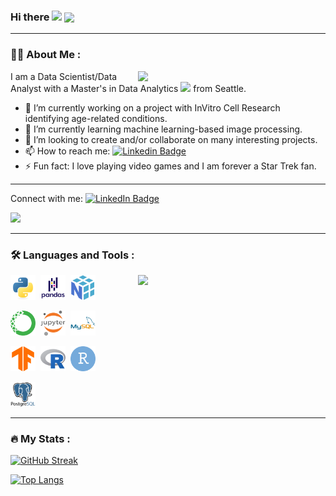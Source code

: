 ### Hi there <img src="https://media.giphy.com/media/v1.Y2lkPTc5MGI3NjExN2x1dmVqaTJqZm8zNGJudnFzZnFxbzJhZ3BpN2t1cmJjb3p4ZDFxMyZlcD12MV9pbnRlcm5hbF9naWZfYnlfaWQmY3Q9cw/hvRJCLFzcasrR4ia7z/giphy.gif" width="25">  <img src="https://media.giphy.com/media/dTtOyFXfwU5Io91IVW/giphy.gif" align="center" width="75">

--- 

### :woman_technologist: About Me :
<img src="https://media.giphy.com/media/hh3Z7w9ADFzImscqLV/giphy.gif" align="right" width="300">

I am a Data Scientist/Data Analyst with a Master's in Data Analytics <img src="https://media.giphy.com/media/WUlplcMpOCEmTGBtBW/giphy.gif" width="30"> from Seattle.
- 🔭 I’m currently working on a project with InVitro Cell Research identifying age-related conditions.
- 🌱 I’m currently learning machine learning-based image processing.
- 👯 I’m looking to create and/or collaborate on many interesting projects.
- 📫 How to reach me: [![Linkedin Badge](https://img.shields.io/badge/-secilcarver-blue?style=flat&logo=Linkedin&logoColor=white)](www.linkedin.com/in/secilcarver)
- :zap: Fun fact: I love playing video games and I am forever a Star Trek fan.

---

Connect with me:
<a href="www.linkedin.com/in/secilcarver">
    <img src="https://img.shields.io/badge/LinkedIn-blue?style=for-the-badge&logo=linkedin&logoColor=white" alt="LinkedIn Badge"/>
  </a>


<img src="https://komarev.com/ghpvc/?username=secil-carver">

---

### :hammer_and_wrench: Languages and Tools :


<img src="https://media.giphy.com/media/dWesBcTLavkZuG35MI/giphy.gif" align="right" width="300"/>
<div>
    
  <img src="https://github.com/devicons/devicon/blob/master/icons/python/python-original.svg" title="Python" alt="Python" width="40" height="40"/>&nbsp;
  <img src="https://github.com/devicons/devicon/blob/master/icons/pandas/pandas-original-wordmark.svg" title="Pandas" alt="Pandas" width="40" height="40"/>&nbsp;
  <img src="https://github.com/devicons/devicon/blob/master/icons/numpy/numpy-original.svg" title="Numpy" alt="Numpy" width="40" height="40"/>
    
  <img src="https://github.com/devicons/devicon/blob/master/icons/anaconda/anaconda-original.svg" title="Anaconda" alt="Anaconda" width="40" height="40"/>&nbsp;
    <img src="https://github.com/devicons/devicon/blob/master/icons/jupyter/jupyter-original-wordmark.svg" title="Jupyter" alt="Jupyter" width="40" height="40"/>&nbsp;
    <img src="https://github.com/devicons/devicon/blob/master/icons/mysql/mysql-original-wordmark.svg" title="Mysql" alt="Mysql" width="40" height="40"/>
    
  <img src="https://github.com/devicons/devicon/blob/master/icons/tensorflow/tensorflow-original.svg" title="Tensorflow" alt="Tensorflow" width="40" height="40"/>&nbsp;
    <img src="https://github.com/devicons/devicon/blob/master/icons/r/r-original.svg" title="R" alt="R" width="40" height="40"/>&nbsp;
    <img src="https://github.com/devicons/devicon/blob/master/icons/rstudio/rstudio-original.svg" title="Rstudio" alt="Rstudio" width="40" height="40"/>
    
  <img src="https://github.com/devicons/devicon/blob/master/icons/postgresql/postgresql-original-wordmark.svg" title="Postgresql" alt="Postgresql" width="40" height="40"/>&nbsp;

</div>

---

### :fire: My Stats :


[![GitHub Streak](http://github-readme-streak-stats.herokuapp.com?user=secil-carver&theme=transparent)](https://git.io/streak-stats)


[![Top Langs](https://github-readme-stats.vercel.app/api/top-langs/?username=secil-carver&layout=compact&theme=transparent)](https://github.com/secil-carver/github-readme-stats)


<!--
**secil-carver/secil-carver** is a ✨ _special_ ✨ repository because its `README.md` (this file) appears on your GitHub profile.

Here are some ideas to get you started:


-->
